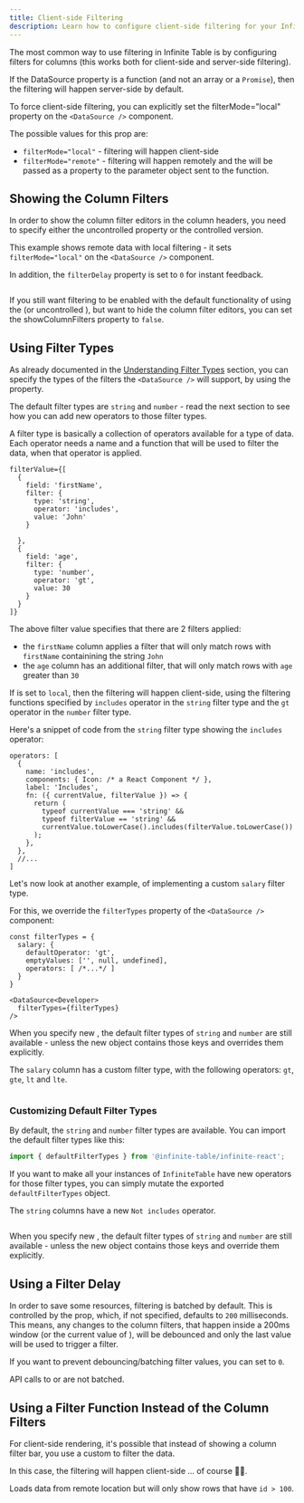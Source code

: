 ```yaml
---
title: Client-side Filtering
description: Learn how to configure client-side filtering for your Infinite Table React DataGrid
---
```


The most common way to use filtering in Infinite Table is by configuring filters for columns (this works both for client-side and server-side filtering).

If the DataSource <DPropLink name="data" /> property is a function (and not an array or a `Promise`), then the filtering will happen server-side by default.

<Note>

To force client-side filtering, you can explicitly set the <DPropLink name="filterMode">filterMode="local"</DPropLink> property on the `<DataSource />` component.

The possible values for this prop are:

- `filterMode="local"` - filtering will happen client-side
- `filterMode="remote"` - filtering will happen remotely and the <DPropLink name="filterValue" /> will be passed as a property to the parameter object sent to the <DPropLink name="data"/> function.

</Note>

## Showing the Column Filters

In order to show the column filter editors in the column headers, you need to specify either the uncontrolled <DPropLink name="defaultFilterValue" /> property or the controlled <DPropLink name="filterValue" /> version.

<Sandpack title="Client-side filtering in action">

<Description>

This example shows remote data with local filtering - it sets `filterMode="local"` on the `<DataSource />` component.

In addition, the `filterDelay` property is set to `0` for instant feedback.

</Description>

```ts file="basic-local-filter-example.page.tsx"

```

</Sandpack>

<Note>

If you still want filtering to be enabled with the default functionality of using the <DPropLink name="filterValue" /> (or uncontrolled <DPropLink name="defaultFilterValue" />), but want to hide the column filter editors, you can set the <DPropLink name="showColumnFilters">showColumnFilters</DPropLink> property to `false`.

</Note>

## Using Filter Types

As already documented in the [Understanding Filter Types](./#understanding-filter-types) section, you can specify the types of the filters the `<DataSource />` will support, by using the <DPropLink name="filterTypes" /> property.

The default filter types are `string` and `number` - read the next section to see how you can add new operators to those filter types.

A filter type is basically a collection of operators available for a type of data. Each operator needs a name and a function that will be used to filter the data, when that operator is applied.

```tsx {5,14} title="Using_filter_types_for_filterValue"
filterValue={[
  {
    field: 'firstName',
    filter: {
      type: 'string',
      operator: 'includes',
      value: 'John'
    }

  },
  {
    field: 'age',
    filter: {
      type: 'number',
      operator: 'gt',
      value: 30
    }
  }
]}
```

The above filter value specifies that there are 2 filters applied:

- the `firstName` column applies a filter that will only match rows with `firstName` containining the string `John`
- the `age` column has an additional filter, that will only match rows with `age` greater than `30`

If <DPropLink name="filterMode" /> is set to `local`, then the filtering will happen client-side, using the filtering functions specified by `includes` operator in the `string` filter type and the `gt` operator in the `number` filter type.

Here's a snippet of code from the `string` filter type showing the `includes` operator:

```tsx
operators: [
  {
    name: 'includes',
    components: { Icon: /* a React Component */ },
    label: 'Includes',
    fn: ({ currentValue, filterValue }) => {
      return (
        typeof currentValue === 'string' &&
        typeof filterValue == 'string' &&
        currentValue.toLowerCase().includes(filterValue.toLowerCase())
      );
    },
  },
  //...
]
```

Let's now look at another example, of implementing a custom `salary` filter type.

For this, we override the `filterTypes` property of the `<DataSource />` component:

```tsx
const filterTypes = {
  salary: {
    defaultOperator: 'gt',
    emptyValues: ['', null, undefined],
    operators: [ /*...*/ ]
  }
}

<DataSource<Developer>
  filterTypes={filterTypes}
/>
```

<Note>

When you specify new <DPropLink name="filterTypes"/>, the default filter types of `string` and `number` are still available - unless the new object contains those keys and overrides them explicitly.

</Note>

<Sandpack title="Client-side filtering in action with custom filter type">

<Description>

The `salary` column has a custom filter type, with the following operators: `gt`, `gte`, `lt` and `lte`.

</Description>

```ts file="filter-custom-filter-type-example.page.tsx"

```

</Sandpack>

### Customizing Default Filter Types

By default, the `string` and `number` filter types are available. You can import the default filter types like this:

```ts
import { defaultFilterTypes } from '@infinite-table/infinite-react';
```

If you want to make all your instances of `InfiniteTable` have new operators for those filter types, you can simply mutate the exported `defaultFilterTypes` object.

<Sandpack title="Enhanced string filter type - new 'Not includes' operator">

<Description>

The `string` columns have a new `Not includes` operator.

</Description>

```ts file="customised-default-filter-types-example.page.tsx"

```

</Sandpack>

<Note>

When you specify new <DPropLink name="filterTypes"/>, the default filter types of `string` and `number` are still available - unless the new object contains those keys and override them explicitly.

</Note>

## Using a Filter Delay

In order to save some resources, filtering is batched by default. This is controlled by the <DPropLink name="filterDelay"/> prop, which, if not specified, defaults to `200` milliseconds. This means, any changes to the column filters, that happen inside a 200ms window (or the current value of <DPropLink name="filterDelay"/>), will be debounced and only the last value will be used to trigger a filter.

<Note>

If you want to prevent debouncing/batching filter values, you can set <DPropLink name="filterDelay"/> to `0`.

</Note>

<Note>

API calls to <ApiLink name="setColumnFilter"/> or <ApiLink name="clearColumnFilter"/> are not batched.

</Note>

## Using a Filter Function Instead of the Column Filters

For client-side rendering, it's possible that instead of showing a column filter bar, you use a custom <DPropLink name="filterFunction" /> to filter the data.

In this case, the filtering will happen client-side ... of course 🤦‍♂️.

<Sandpack title="Custom filterFunction example">

<Description>

Loads data from remote location but will only show rows that have `id > 100`.

</Description>

```ts file="filter-function-example.page.tsx"

```

</Sandpack>
